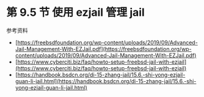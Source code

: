 # 第 9.5 节 使用 ezjail 管理 jail

参考资料

- [https://freebsdfoundation.org/wp-content/uploads/2019/09/Advanced-Jail-Management-With-EZJail.pdf](https://freebsdfoundation.org/wp-content/uploads/2019/09/Advanced-Jail-Management-With-EZJail.pdf)
- [https://www.cyberciti.biz/faq/howto-setup-freebsd-jail-with-ezjail](https://www.cyberciti.biz/faq/howto-setup-freebsd-jail-with-ezjail)
- [https://handbook.bsdcn.org/di-15-zhang-jail/15.6.-shi-yong-ezjail-guan-li-jail.html](https://handbook.bsdcn.org/di-15-zhang-jail/15.6.-shi-yong-ezjail-guan-li-jail.html)

